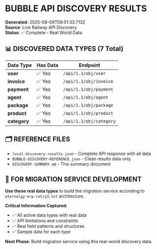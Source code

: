 # BUBBLE API DISCOVERY RESULTS
**Generated**: 2025-08-09T08:51:33.713Z  
**Source**: Live Railway API Discovery  
**Status**: ✅ Complete - Real World Data

## 📊 DISCOVERED DATA TYPES (7 Total)

| Data Type | Has Data | Endpoint |
|-----------|----------|----------|
| **user** | ✅ Yes | `/api/1.1/obj/user` |
| **invoice** | ✅ Yes | `/api/1.1/obj/invoice` |
| **payment** | ✅ Yes | `/api/1.1/obj/payment` |
| **agent** | ✅ Yes | `/api/1.1/obj/agent` |
| **package** | ✅ Yes | `/api/1.1/obj/package` |
| **product** | ✅ Yes | `/api/1.1/obj/product` |
| **category** | ✅ Yes | `/api/1.1/obj/category` |

## 🗂️ REFERENCE FILES

- `local-discovery-results.json` - Complete API response with all data
- `BUBBLE-DISCOVERY-REFERENCE.json` - Clean results data only
- `DISCOVERY-SUMMARY.md` - This summary document

## 🎯 FOR MIGRATION SERVICE DEVELOPMENT

**Use these real data types** to build the migration service according to `eternalgy-erp-retry3.txt` architecture.

**Critical Information Captured:**
- ✅ All active data types with real data
- ✅ API limitations and constraints  
- ✅ Real field patterns and structures
- ✅ Sample data for each type

**Next Phase**: Build migration service using this real-world discovery data.
